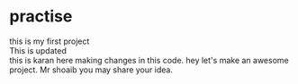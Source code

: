 # practise
this is my first project
<br>
This is updated
<br>
this is karan here making changes in this code. hey let's make an awesome project. Mr shoaib you may share your idea.